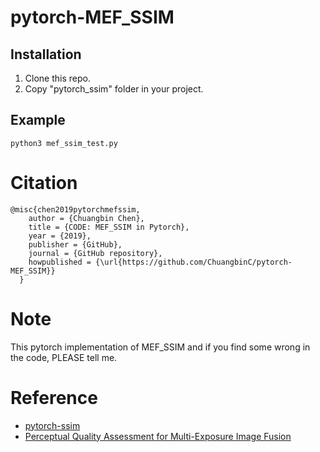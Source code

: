 # pytorch-MEF_SSIM

## Installation
1. Clone this repo.
2. Copy "pytorch_ssim" folder in your project.

## Example
```
python3 mef_ssim_test.py
```

# Citation
```
@misc{chen2019pytorchmefssim,
    author = {Chuangbin Chen},
    title = {CODE: MEF_SSIM in Pytorch},
    year = {2019},
    publisher = {GitHub},
    journal = {GitHub repository},
    howpublished = {\url{https://github.com/ChuangbinC/pytorch-MEF_SSIM}}
  }
```
# Note
This pytorch implementation of MEF_SSIM and if you find some wrong in the code, PLEASE tell me.
# Reference
+ [pytorch-ssim](https://github.com/Po-Hsun-Su/pytorch-ssim)
+ [Perceptual Quality Assessment for Multi-Exposure Image Fusion](https://ece.uwaterloo.ca/~k29ma/papers/15_TIP_MEF.pdf)
